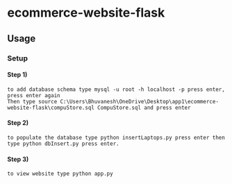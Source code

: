 # ecommerce-website-flask

## Usage

### Setup

#### Step 1)
```
to add database schema type mysql -u root -h localhost -p press enter, press enter again 
Then type source C:\Users\Bhuvanesh\OneDrive\Desktop\app1\ecommerce-website-flask\compuStore.sql CompuStore.sql and press enter
```

#### Step 2)
```
to populate the database type python insertLaptops.py press enter then type python dbInsert.py press enter.
```
#### Step 3)
```
to view website type python app.py 
```
